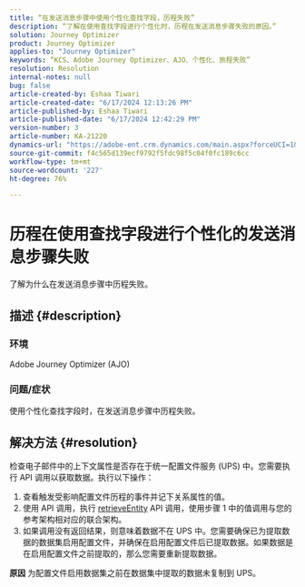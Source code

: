 ```yaml
---
title: “在发送消息步骤中使用个性化查找字段，历程失败”
description: “了解在使用查找字段进行个性化时，历程在发送消息步骤失败的原因。”
solution: Journey Optimizer
product: Journey Optimizer
applies-to: "Journey Optimizer"
keywords: “KCS、Adobe Journey Optimizer、AJO、个性化、旅程失败”
resolution: Resolution
internal-notes: null
bug: false
article-created-by: Eshaa Tiwari
article-created-date: "6/17/2024 12:13:26 PM"
article-published-by: Eshaa Tiwari
article-published-date: "6/17/2024 12:42:29 PM"
version-number: 3
article-number: KA-21220
dynamics-url: "https://adobe-ent.crm.dynamics.com/main.aspx?forceUCI=1&pagetype=entityrecord&etn=knowledgearticle&id=632632fa-a22c-ef11-840a-6045bd029b18"
source-git-commit: f4c565d139ecf9792f5fdc98f5c04f0fc189c6cc
workflow-type: tm+mt
source-wordcount: '227'
ht-degree: 76%

---
```


# 历程在使用查找字段进行个性化的发送消息步骤失败


了解为什么在发送消息步骤中历程失败。

## 描述 {#description}


### <b>环境</b>

Adobe Journey Optimizer (AJO)

### <b>问题/症状</b>

使用个性化查找字段时，在发送消息步骤中历程失败。


## 解决方法 {#resolution}


检查电子邮件中的上下文属性是否存在于统一配置文件服务 (UPS) 中。您需要执行 API 调用以获取数据。执行以下操作：

1. 查看触发受影响配置文件历程的事件并记下关系属性的值。
2. 使用 API 调用，执行 [retrieveEntity](https://developer.adobe.com/experience-platform-apis/references/profile/#tag/Entities/operation/retrieveEntity) API 调用，使用步骤 1 中的值调用与您的参考架构相对应的联合架构。
3. 如果调用没有返回结果，则意味着数据不在 UPS 中。您需要确保已为提取数据的数据集启用配置文件，并确保在启用配置文件后已提取数据。如果数据是在启用配置文件之前提取的，那么您需要重新提取数据。



<b>原因</b>
为配置文件启用数据集之前在数据集中提取的数据未复制到 UPS。
